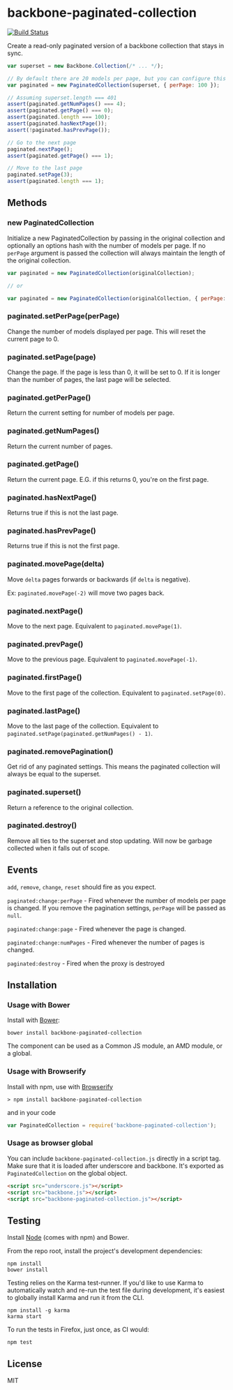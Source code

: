 # backbone-paginated-collection

[![Build Status](https://secure.travis-ci.org/jmorrell/backbone-paginated-collection.png?branch=master)](http://travis-ci.org/jmorrell/backbone-paginated-collection)

Create a read-only paginated version of a backbone collection that stays in sync.

```javascript
var superset = new Backbone.Collection(/* ... */);

// By default there are 20 models per page, but you can configure this
var paginated = new PaginatedCollection(superset, { perPage: 100 });

// Assuming superset.length === 401
assert(paginated.getNumPages() === 4);
assert(paginated.getPage() === 0);
assert(paginated.length === 100);
assert(paginated.hasNextPage());
assert(!paginated.hasPrevPage());

// Go to the next page
paginated.nextPage();
assert(paginated.getPage() === 1);

// Move to the last page
paginated.setPage(3);
assert(paginated.length === 1);
```

## Methods

### new PaginatedCollection

Initialize a new PaginatedCollection by passing in the original collection and optionally
an options hash with the number of models per page. If no `perPage` argument is passed
the collection will always maintain the length of the original collection.

```javascript
var paginated = new PaginatedCollection(originalCollection);

// or

var paginated = new PaginatedCollection(originalCollection, { perPage: 15 });
```

### paginated.setPerPage(perPage)

Change the number of models displayed per page. This will reset the current page to 0.

### paginated.setPage(page)

Change the page. If the page is less than 0, it will be set to 0. If it is longer than
the number of pages, the last page will be selected.

### paginated.getPerPage()

Return the current setting for number of models per page.

### paginated.getNumPages()

Return the current number of pages.

### paginated.getPage()

Return the current page. E.G. if this returns 0, you're on the first page.

### paginated.hasNextPage()

Returns true if this is not the last page.

### paginated.hasPrevPage()

Returns true if this is not the first page.

### paginated.movePage(delta)

Move `delta` pages forwards or backwards (if `delta` is negative).

Ex: `paginated.movePage(-2)` will move two pages back.

### paginated.nextPage()

Move to the next page. Equivalent to `paginated.movePage(1)`.

### paginated.prevPage()

Move to the previous page. Equivalent to `paginated.movePage(-1)`.

### paginated.firstPage()

Move to the first page of the collection. Equivalent to `paginated.setPage(0)`.

### paginated.lastPage()

Move to the last page of the collection. Equivalent to `paginated.setPage(paginated.getNumPages() - 1)`.

### paginated.removePagination()

Get rid of any paginated settings. This means the paginated collection
will always be equal to the superset.

### paginated.superset()

Return a reference to the original collection.

### paginated.destroy()

Remove all ties to the superset and stop updating. Will now be garbage 
collected when it falls out of scope.

## Events

`add`, `remove`, `change`, `reset` should fire as you expect.

`paginated:change:perPage` - Fired whenever the number of models per page is changed. If you
                             remove the pagination settings, `perPage` will be passed as `null`.

`paginated:change:page` - Fired whenever the page is changed.

`paginated:change:numPages` - Fired whenever the number of pages is changed.

`paginated:destroy` - Fired when the proxy is destroyed

## Installation

### Usage with Bower

Install with [Bower](http://bower.io):

```
bower install backbone-paginated-collection
```

The component can be used as a Common JS module, an AMD module, or a global.

### Usage with Browserify

Install with npm, use with [Browserify](http://browserify.org/)

```
> npm install backbone-paginated-collection
```

and in your code

```javascript
var PaginatedCollection = require('backbone-paginated-collection');
```

### Usage as browser global

You can include `backbone-paginated-collection.js` directly in a script tag. Make 
sure that it is loaded after underscore and backbone. It's exported as `PaginatedCollection`
on the global object.

```HTML
<script src="underscore.js"></script>
<script src="backbone.js"></script>
<script src="backbone-paginated-collection.js"></script>
```

## Testing

Install [Node](http://nodejs.org) (comes with npm) and Bower.

From the repo root, install the project's development dependencies:

```
npm install
bower install
```

Testing relies on the Karma test-runner. If you'd like to use Karma to
automatically watch and re-run the test file during development, it's easiest
to globally install Karma and run it from the CLI.

```
npm install -g karma
karma start
```

To run the tests in Firefox, just once, as CI would:

```
npm test
```

## License

MIT
